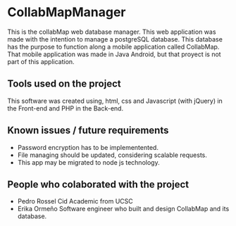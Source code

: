 # CollabMapManager
This is the collabMap web database manager. This web application was made with the intention to manage a postgreSQL database. This database has the purpose to function along a mobile application called CollabMap. That mobile application was made in Java Android, but that proyect is not part of this application.

## Tools used on the project
This software was created using, html, css and Javascript (with jQuery) in the Front-end and PHP in the Back-end. 

## Known issues / future requirements
- Password encryption has to be implementented.
- File managing should be updated, considering scalable requests.
- This app may be migrated to node js technology. 

## People who colaborated with the project
- Pedro Rossel Cid  Academic from UCSC
- Erika Ormeño      Software engineer who built and design CollabMap and its database.

